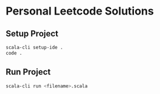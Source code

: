 # Personal Leetcode Solutions

## Setup Project

```sh
scala-cli setup-ide .
code .
```

## Run Project

```sh
scala-cli run <filename>.scala
```
